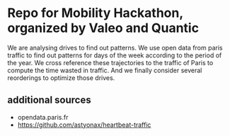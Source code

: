 # Repo for Mobility Hackathon, organized by Valeo and Quantic
We are analysing drives to find out patterns.
We use open data from paris traffic to find out patterns for days of the week according to the period of the year.
We cross reference these trajectories to the traffic of Paris to compute the time wasted in traffic.
And we finally consider several reorderings to optimize those drives.

## additional sources
- opendata.paris.fr
- https://github.com/astyonax/heartbeat-traffic
